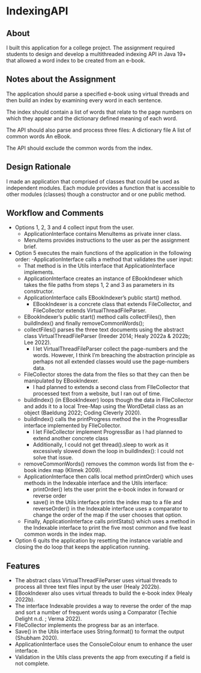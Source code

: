 # IndexingAPI
## About
I built this application for a college project. The assignment required students to design and develop a multithreaded indexing API in Java 19+ that allowed a word index to be created from an e-book. 

## Notes about the Assignment
The application should parse a specified e-book using virtual threads and then build an index by examining every word in each sentence. 

The index should contain a list of words that relate to the page numbers on which they appear and the dictionary defined meaning of each word. 

The API should also parse and process three files: 
A dictionary file
A list of common words
An eBook.

The API should exclude the common words from the index.

## Design Rationale
I made an application that comprised of classes that could be used as independent modules. 
Each module provides a function that is accessible to other modules (classes) though a constructor and or one public method.

## Workflow and Comments
- Options 1, 2, 3 and 4 collect input from the user.
  - ApplicationInterface contains MenuItems as private inner class.
  - MenuItems provides instructions to the user as per the assignment brief.
- Option 5 executes the main functions of the application in the following order:
  -ApplicationInterface calls a method that validates the user input:
    - That method is in the Utils interface that ApplicationInterface implements.
  - ApplicationInterface creates an instance of EBookIndexer which takes the file paths from steps 1, 2 and 3 as parameters in its constructor.
  - ApplicationInterface calls EBookIndexer’s public start() method.
    - EBookIndexer is a concrete class that extends FileCollector, and FileCollector extends VirtualThreadFileParser.
  - EBookIndexer’s public start() method calls collectFiles(), then buildIndex() and finally removeCommonWords();
  - collectFiles() parses the three text documents using the abstract class VirtualThreadFileParser (Ireeder 2014; Healy 2022a & 2022b; Lee 2022).
    - I let VirtualThreadFileParser collect the page-numbers and the words. However, I think I’m breaching the abstraction principle as perhaps not all extended classes would use the page-numbers data.
  - FileCollector stores the data from the files so that they can then be manipulated by EBookIndexer.
    - I had planned to extends a second class from FIleCollector that processed text from a website, but I ran out of time.
  - buildIndex() (in EBookIndexer) loops though the data in FIleCollector and adds it to a local Tree-Map using the WordDetail class as an object (Baeldung 2022; Coding Cleverly 2020).
  - buildIndex() calls the printProgress method the in the ProgressBar interface implemented by FIleCollector.
    - I let FileCollector implement ProgressBar as I had planned to extend another concrete class
    - Additionally, I could not get thread().sleep to work as it excessively slowed down the loop in buildIndex(): I could not solve that issue.
  - removeCommonWords() removes the common words list from the e-book index map (Klimek 2009).
  - ApplicationInterface then calls local method printOrder() which uses methods in the Indexable interface and the Utils interface:
    - printOrder() lets the user print the e-book index in forward or reverse order
    - save() in the Utils interface prints the index map to a file and reverseOrder() in the Indexable interface uses a comparator to change the order of the map if the user chooses that option.
  - Finally, ApplicationInterface calls printStats() which uses a method in the Indexable interface to print the five most common and five least common words in the index map.
- Option 6 quits the application by resetting the instance variable and closing the do loop that keeps the application running.

## Features
- The abstract class VirtualThreadFileParser uses virtual threads to process all three text files input by the user (Healy 2022b).
- EBookIndexer also uses virtual threads to build the e-book index (Healy 2022b).
- The interface Indexable provides a way to reverse the order of the map and sort a number of frequent words using a Comparator (Techie Delight n.d. ; Verma 2022).
- FIleCollector implements the progress bar as an interface.
- Save() in the Utils interface uses String.format() to format the output (Shubham 2020).
- ApplicationInterface uses the ConsoleColour enum to enhance the user interface.
- Validation in the Utils class prevents the app from executing if a field is not complete.
